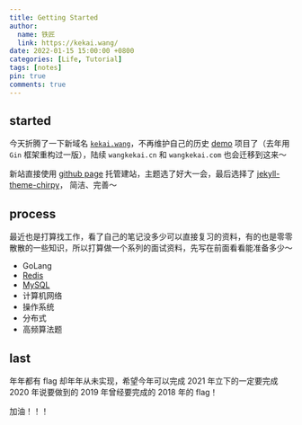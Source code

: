 ```yaml
---
title: Getting Started
author:
  name: 铁匠
  link: https://kekai.wang/
date: 2022-01-15 15:00:00 +0800
categories: [Life, Tutorial]
tags: [notes]
pin: true
comments: true
---
```


## started

今天折腾了一下新域名 [`kekai.wang`](https://kekai.wang)，不再维护自己的历史 [demo](https://github.com/kekaiwang/goblog.git) 项目了（去年用 `Gin` 框架重构过一版），陆续 `wangkekai.cn` 和  `wangkekai.com` 也会迁移到这来～

新站直接使用 [github page](https://pages.github.com/) 托管建站，主题选了好大一会，最后选择了 [jekyll-theme-chirpy](https://github.com/cotes2020/jekyll-theme-chirpy)， 简洁、完善～

## process

最近也是打算找工作，看了自己的笔记没多少可以直接复习的资料，有的也是零零散散的一些知识，所以打算做一个系列的面试资料，先写在前面看看能准备多少～

- GoLang
- [Redis](<http://127.0.0.1:4000/categories/redis/>)
- [MySQL](http://127.0.0.1:4000/categories/mysql/)
- 计算机网络
- 操作系统
- 分布式
- 高频算法题

## last

年年都有 flag 却年年从未实现，希望今年可以完成 2021 年立下的一定要完成 2020 年说要做到的 2019 年曾经要完成的 2018 年的 flag！

加油！！！
